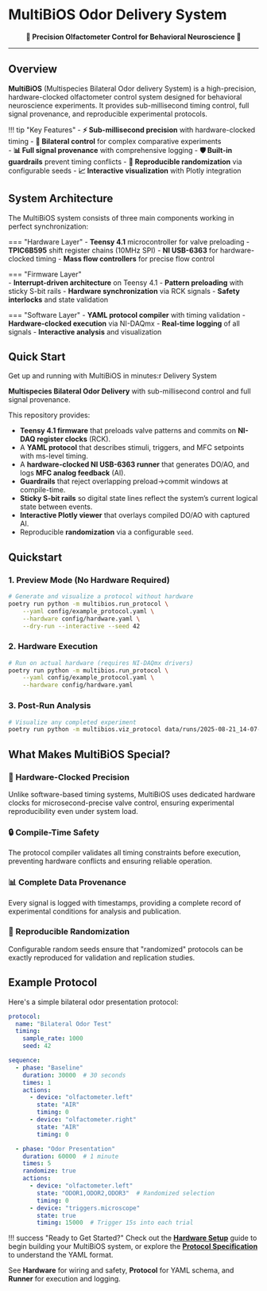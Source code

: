 # MultiBiOS Odor Delivery System

<div align="center">
  <strong>🧪 Precision Olfactometer Control for Behavioral Neuroscience 🧪</strong>
</div>

---

## Overview

**MultiBiOS** (Multispecies Bilateral Odor delivery System) is a high-precision, hardware-clocked olfactometer control system designed for behavioral neuroscience experiments. It provides sub-millisecond timing control, full signal provenance, and reproducible experimental protocols.

!!! tip "Key Features"
    - **⚡ Sub-millisecond precision** with hardware-clocked timing
    - **🔄 Bilateral control** for complex comparative experiments  
    - **📊 Full signal provenance** with comprehensive logging
    - **🛡️ Built-in guardrails** prevent timing conflicts
    - **🎲 Reproducible randomization** via configurable seeds
    - **📈 Interactive visualization** with Plotly integration

## System Architecture

The MultiBiOS system consists of three main components working in perfect synchronization:

=== "Hardware Layer"
    - **Teensy 4.1** microcontroller for valve preloading
    - **TPIC6B595** shift register chains (10MHz SPI)
    - **NI USB-6363** for hardware-clocked timing
    - **Mass flow controllers** for precise flow control

=== "Firmware Layer"  
    - **Interrupt-driven architecture** on Teensy 4.1
    - **Pattern preloading** with sticky S-bit rails
    - **Hardware synchronization** via RCK signals
    - **Safety interlocks** and state validation

=== "Software Layer"
    - **YAML protocol compiler** with timing validation
    - **Hardware-clocked execution** via NI-DAQmx
    - **Real-time logging** of all signals
    - **Interactive analysis** and visualization

## Quick Start

Get up and running with MultiBiOS in minutes:r Delivery System

**Multispecies Bilateral Odor Delivery** with sub-millisecond control and full signal provenance.

This repository provides:

- **Teensy 4.1 firmware** that preloads valve patterns and commits on **NI-DAQ register clocks** (RCK).
- A **YAML protocol** that describes stimuli, triggers, and MFC setpoints with ms-level timing.
- A **hardware-clocked NI USB-6363 runner** that generates DO/AO, and logs **MFC analog feedback** (AI).
- **Guardrails** that reject overlapping preload→commit windows at compile-time.
- **Sticky S-bit rails** so digital state lines reflect the system’s current logical state between events.
- **Interactive Plotly viewer** that overlays compiled DO/AO with captured AI.
- Reproducible **randomization** via a configurable `seed`.

## Quickstart

### 1. Preview Mode (No Hardware Required)

```bash
# Generate and visualize a protocol without hardware
poetry run python -m multibios.run_protocol \
    --yaml config/example_protocol.yaml \
    --hardware config/hardware.yaml \
    --dry-run --interactive --seed 42
```

### 2. Hardware Execution

```bash
# Run on actual hardware (requires NI-DAQmx drivers)
poetry run python -m multibios.run_protocol \
    --yaml config/example_protocol.yaml \
    --hardware config/hardware.yaml
```

### 3. Post-Run Analysis

```bash
# Visualize any completed experiment
poetry run python -m multibios.viz_protocol data/runs/2025-08-21_14-07-33
```

## What Makes MultiBiOS Special?

### 🎯 Hardware-Clocked Precision

Unlike software-based timing systems, MultiBiOS uses dedicated hardware clocks for microsecond-precise valve control, ensuring experimental reproducibility even under system load.

### 🔒 Compile-Time Safety

The protocol compiler validates all timing constraints before execution, preventing hardware conflicts and ensuring reliable operation.

### 📊 Complete Data Provenance

Every signal is logged with timestamps, providing a complete record of experimental conditions for analysis and publication.

### 🎲 Reproducible Randomization

Configurable random seeds ensure that "randomized" protocols can be exactly reproduced for validation and replication studies.

## Example Protocol

Here's a simple bilateral odor presentation protocol:

```yaml
protocol:
  name: "Bilateral Odor Test"
  timing:
    sample_rate: 1000
    seed: 42

sequence:
  - phase: "Baseline"
    duration: 30000  # 30 seconds
    times: 1
    actions:
      - device: "olfactometer.left"
        state: "AIR"
        timing: 0
      - device: "olfactometer.right"  
        state: "AIR"
        timing: 0

  - phase: "Odor Presentation"
    duration: 60000  # 1 minute
    times: 5
    randomize: true
    actions:
      - device: "olfactometer.left"
        state: "ODOR1,ODOR2,ODOR3"  # Randomized selection
        timing: 0
      - device: "triggers.microscope"
        state: true
        timing: 15000  # Trigger 15s into each trial
```

!!! success "Ready to Get Started?"
    Check out the **[Hardware Setup](hardware.md)** guide to begin building your MultiBiOS system, or explore the **[Protocol Specification](protocol.md)** to understand the YAML format.

See **Hardware** for wiring and safety, **Protocol** for YAML schema, and **Runner** for execution and logging.
